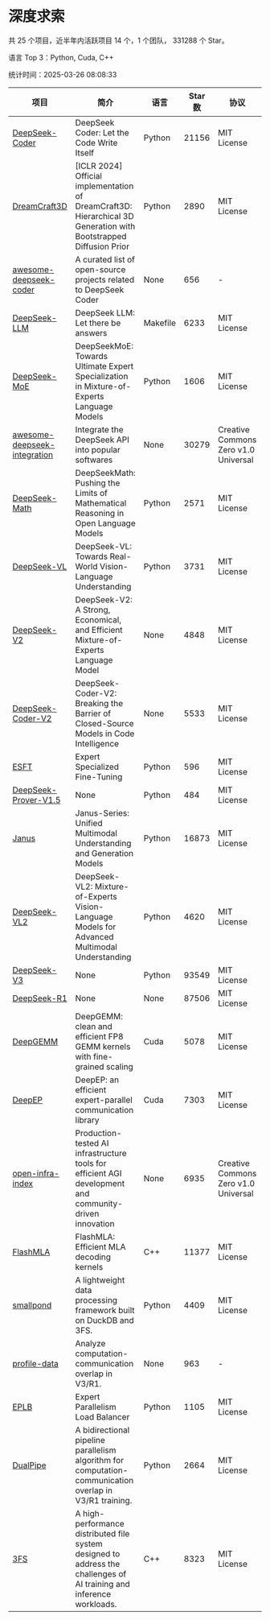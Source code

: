 # 深度求索

共 25 个项目，近半年内活跃项目 14 个，1 个团队， 331288 个 Star。

语言 Top 3：Python, Cuda, C++

统计时间：2025-03-26 08:08:33

| 项目 | 简介 | 语言 | Star 数 | 协议 | 创建时间 | 最后更新时间 | 最后提交时间 |
| --- | --- | --- | --- | --- | --- | --- | --- |
| [DeepSeek-Coder](https://github.com/deepseek-ai/DeepSeek-Coder) | DeepSeek Coder: Let the Code Write Itself | Python | 21156 | MIT License | 2023-10-20 | 2025-03-26 | 2024-05-21 |
| [DreamCraft3D](https://github.com/deepseek-ai/DreamCraft3D) | [ICLR 2024] Official implementation of DreamCraft3D: Hierarchical 3D Generation with Bootstrapped Diffusion Prior | Python | 2890 | MIT License | 2023-10-23 | 2025-03-25 | 2024-08-21 |
| [awesome-deepseek-coder](https://github.com/deepseek-ai/awesome-deepseek-coder) | A curated list of open-source projects related to DeepSeek Coder | None | 656 | - | 2023-11-06 | 2025-03-26 | 2024-04-03 |
| [DeepSeek-LLM](https://github.com/deepseek-ai/DeepSeek-LLM) | DeepSeek LLM: Let there be answers | Makefile | 6233 | MIT License | 2023-11-29 | 2025-03-25 | 2024-02-04 |
| [DeepSeek-MoE](https://github.com/deepseek-ai/DeepSeek-MoE) | DeepSeekMoE: Towards Ultimate Expert Specialization in Mixture-of-Experts Language Models | Python | 1606 | MIT License | 2024-01-02 | 2025-03-25 | 2024-01-16 |
| [awesome-deepseek-integration](https://github.com/deepseek-ai/awesome-deepseek-integration) | Integrate the DeepSeek API into popular softwares | None | 30279 | Creative Commons Zero v1.0 Universal | 2024-01-11 | 2025-03-26 | 2025-03-24 |
| [DeepSeek-Math](https://github.com/deepseek-ai/DeepSeek-Math) | DeepSeekMath: Pushing the Limits of Mathematical Reasoning in Open Language Models | Python | 2571 | MIT License | 2024-02-05 | 2025-03-26 | 2024-04-15 |
| [DeepSeek-VL](https://github.com/deepseek-ai/DeepSeek-VL) | DeepSeek-VL: Towards Real-World Vision-Language Understanding | Python | 3731 | MIT License | 2024-03-07 | 2025-03-26 | 2024-04-24 |
| [DeepSeek-V2](https://github.com/deepseek-ai/DeepSeek-V2) | DeepSeek-V2: A Strong, Economical, and Efficient Mixture-of-Experts Language Model | None | 4848 | MIT License | 2024-04-22 | 2025-03-26 | 2024-09-25 |
| [DeepSeek-Coder-V2](https://github.com/deepseek-ai/DeepSeek-Coder-V2) | DeepSeek-Coder-V2: Breaking the Barrier of Closed-Source Models in Code Intelligence | None | 5533 | MIT License | 2024-06-14 | 2025-03-26 | 2024-09-24 |
| [ESFT](https://github.com/deepseek-ai/ESFT) | Expert Specialized Fine-Tuning | Python | 596 | MIT License | 2024-07-04 | 2025-03-25 | 2024-09-22 |
| [DeepSeek-Prover-V1.5](https://github.com/deepseek-ai/DeepSeek-Prover-V1.5) | None | Python | 484 | MIT License | 2024-08-15 | 2025-03-26 | 2024-08-16 |
| [Janus](https://github.com/deepseek-ai/Janus) | Janus-Series: Unified Multimodal Understanding and Generation Models | Python | 16873 | MIT License | 2024-10-18 | 2025-03-26 | 2025-02-01 |
| [DeepSeek-VL2](https://github.com/deepseek-ai/DeepSeek-VL2) | DeepSeek-VL2: Mixture-of-Experts Vision-Language Models for Advanced Multimodal Understanding | Python | 4620 | MIT License | 2024-12-13 | 2025-03-26 | 2025-02-26 |
| [DeepSeek-V3](https://github.com/deepseek-ai/DeepSeek-V3) | None | Python | 93549 | MIT License | 2024-12-26 | 2025-03-26 | 2025-03-16 |
| [DeepSeek-R1](https://github.com/deepseek-ai/DeepSeek-R1) | None | None | 87506 | MIT License | 2025-01-20 | 2025-03-26 | 2025-02-24 |
| [DeepGEMM](https://github.com/deepseek-ai/DeepGEMM) | DeepGEMM: clean and efficient FP8 GEMM kernels with fine-grained scaling | Cuda | 5078 | MIT License | 2025-02-13 | 2025-03-26 | 2025-03-26 |
| [DeepEP](https://github.com/deepseek-ai/DeepEP) | DeepEP: an efficient expert-parallel communication library | Cuda | 7303 | MIT License | 2025-02-17 | 2025-03-26 | 2025-03-25 |
| [open-infra-index](https://github.com/deepseek-ai/open-infra-index) | Production-tested AI infrastructure tools for efficient AGI development and community-driven innovation | None | 6935 | Creative Commons Zero v1.0 Universal | 2025-02-21 | 2025-03-26 | 2025-03-04 |
| [FlashMLA](https://github.com/deepseek-ai/FlashMLA) | FlashMLA: Efficient MLA decoding kernels | C++ | 11377 | MIT License | 2025-02-21 | 2025-03-26 | 2025-03-01 |
| [smallpond](https://github.com/deepseek-ai/smallpond) | A lightweight data processing framework built on DuckDB and 3FS. | Python | 4409 | MIT License | 2025-02-24 | 2025-03-26 | 2025-03-05 |
| [profile-data](https://github.com/deepseek-ai/profile-data) | Analyze computation-communication overlap in V3/R1. | None | 963 | - | 2025-02-26 | 2025-03-26 | 2025-03-21 |
| [EPLB](https://github.com/deepseek-ai/EPLB) | Expert Parallelism Load Balancer | Python | 1105 | MIT License | 2025-02-26 | 2025-03-26 | 2025-03-24 |
| [DualPipe](https://github.com/deepseek-ai/DualPipe) | A bidirectional pipeline parallelism algorithm for computation-communication overlap in V3/R1 training. | Python | 2664 | MIT License | 2025-02-26 | 2025-03-26 | 2025-03-10 |
| [3FS](https://github.com/deepseek-ai/3FS) |  A high-performance distributed file system designed to address the challenges of AI training and inference workloads.  | C++ | 8323 | MIT License | 2025-02-27 | 2025-03-26 | 2025-03-26 |
